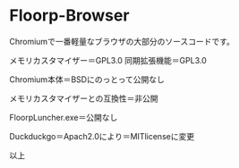 # Floorp-Browser
Chromiumで一番軽量なブラウザの大部分のソースコードです。

メモリカスタマイザー＝GPL3.0
同期拡張機能＝GPL3.0

Chromium本体＝BSDにのっとって公開なし

メモリカスタマイザーとの互換性＝非公開

FloorpLuncher.exe＝公開なし

Duckduckgo＝Apach2.0により＝MITlicenseに変更

以上

